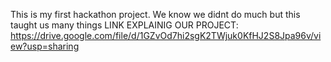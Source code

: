 This is my first hackathon project. We know we didnt do much but this taught us many things
LINK EXPLAINIG OUR PROJECT:
https://drive.google.com/file/d/1GZvOd7hi2sgK2TWjuk0KfHJ2S8Jpa96v/view?usp=sharing
